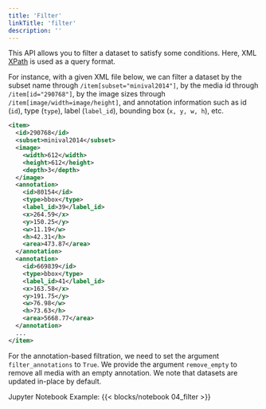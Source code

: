 ```yaml
---
title: 'Filter'
linkTitle: 'filter'
description: ''
---
```


This API allows you to filter a dataset to satisfy some conditions.
Here, XML [XPath](https://devhints.io/xpath) is used as a query format.

For instance, with a given XML file below, we can filter a dataset by the subset name through
`/item[subset="minival2014"]`, by the media id through `/item[id="290768"]`, by the image sizes
through `/item[image/width=image/height]`, and annotation information such as id (`id`), type
(`type`), label (`label_id`), bounding box (`x, y, w, h`), etc.

``` xml
<item>
  <id>290768</id>
  <subset>minival2014</subset>
  <image>
    <width>612</width>
    <height>612</height>
    <depth>3</depth>
  </image>
  <annotation>
    <id>80154</id>
    <type>bbox</type>
    <label_id>39</label_id>
    <x>264.59</x>
    <y>150.25</y>
    <w>11.19</w>
    <h>42.31</h>
    <area>473.87</area>
  </annotation>
  <annotation>
    <id>669839</id>
    <type>bbox</type>
    <label_id>41</label_id>
    <x>163.58</x>
    <y>191.75</y>
    <w>76.98</w>
    <h>73.63</h>
    <area>5668.77</area>
  </annotation>
  ...
</item>
```

For the annotation-based filtration, we need to set the argument `filter_annotations` to `True`.
We provide the argument `remove_empty` to remove all media with an empty annotation. We note that
datasets are updated in-place by default.

Jupyter Notebook Example:
{{< blocks/notebook 04_filter >}}
